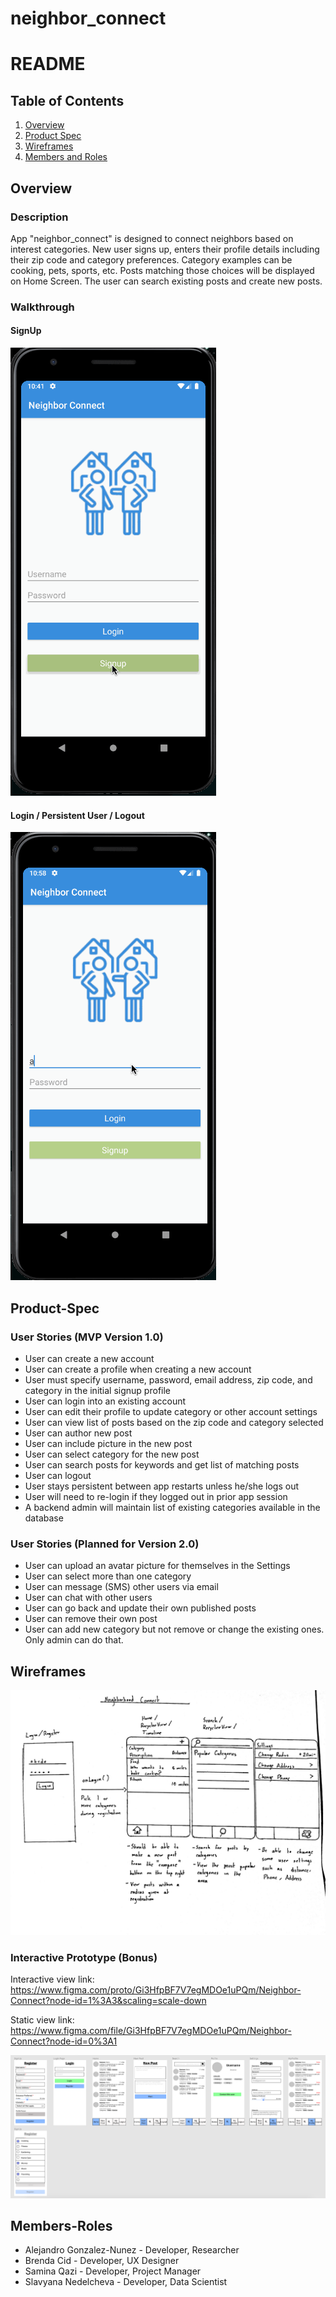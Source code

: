 neighbor_connect
===

# README

## Table of Contents
1. [Overview](#Overview)
2. [Product Spec](#Product-Spec)
3. [Wireframes](#Wireframes)
4. [Members and Roles](#Members-Roles)

## Overview

### Description

App "neighbor_connect" is designed to connect neighbors based on interest categories. New user signs up, enters their profile details including their zip code and category preferences. Category examples can be cooking, pets, sports, etc. Posts matching those choices will be displayed on Home Screen. The user can search existing posts and create new posts.

### Walkthrough

#### SignUp
<img src='https://github.com/saminaqazi123456/neighbor_connect/blob/master/signup.gif' title='SignUp Video Walkthrough' width='' alt='Video Walkthrough' />

#### Login / Persistent User / Logout
<img src='https://github.com/saminaqazi123456/neighbor_connect/blob/master/login_logout.gif' title='Login Video Walkthrough' width='' alt='Video Walkthrough' />



## Product-Spec
### User Stories (MVP Version 1.0)
- User can create a new account
- User can create a profile when creating a new account
- User must specify username, password, email address, zip code, and category in the initial signup profile
- User can login into an existing account
- User can edit their profile to update category or other account settings
- User can view list of posts based on the zip code and category selected
- User can author new post
- User can include picture in the new post
- User can select category for the new post
- User can search posts for keywords and get list of matching posts
- User can logout
- User stays persistent between app restarts unless he/she logs out
- User will need to re-login if they logged out in prior app session
- A backend admin will maintain list of existing categories available in the database


### User Stories (Planned for Version 2.0)
- User can upload an avatar picture for themselves in the Settings
- User can select more than one category
- User can message (SMS) other users via email
- User can chat with other users
- User can go back and update their own published posts
- User can remove their own post
- User can add new category but not remove or change the existing ones. Only admin can do that.


## Wireframes

<img src=https://github.com/saminaqazi123456/neighbor_connect/blob/master/Mockup%20version2%20202005262121081000.jpg width=600>

### Interactive Prototype (Bonus)

Interactive view link: https://www.figma.com/proto/Gi3HfpBF7V7egMDOe1uPQm/Neighbor-Connect?node-id=1%3A3&scaling=scale-down

Static view link: https://www.figma.com/file/Gi3HfpBF7V7egMDOe1uPQm/Neighbor-Connect?node-id=0%3A1

<img src=https://github.com/saminaqazi123456/neighbor_connect/blob/master/figma_prototype.png width=800>



## Members-Roles

- Alejandro Gonzalez-Nunez - Developer, Researcher
- Brenda Cid - Developer, UX Designer
- Samina Qazi - Developer, Project Manager
- Slavyana Nedelcheva - Developer, Data Scientist


